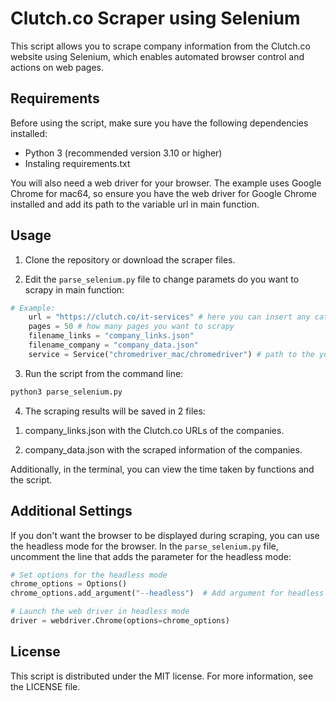 # Clutch.co Scraper using Selenium

This script allows you to scrape company information from the Clutch.co website using Selenium, which enables automated browser control and actions on web pages.

## Requirements

Before using the script, make sure you have the following dependencies installed:

- Python 3 (recommended version 3.10 or higher)
- Instaling requirements.txt

You will also need a web driver for your browser. The example uses Google Chrome for mac64, so ensure you have the web driver for Google Chrome installed and add its path to the variable url in main function.

## Usage

1. Clone the repository or download the scraper files.

2. Edit the `parse_selenium.py` file to change paramets do you want to scrapy in main function:

```python
# Example: 
    url = "https://clutch.co/it-services" # here you can insert any category that interests you
    pages = 50 # how many pages you want to scrapy
    filename_links = "company_links.json"
    filename_company = "company_data.json"
    service = Service("chromedriver_mac/chromedriver") # path to the your browser driver
```

3. Run the script from the command line:

```bash
python3 parse_selenium.py
```

4. The scraping results will be saved in 2 files:

1) company_links.json with the Clutch.co URLs of the companies.

2) company_data.json with the scraped information of the companies.

Additionally, in the terminal, you can view the time taken by functions and the script.

## Additional Settings

If you don't want the browser to be displayed during scraping, you can use the headless mode for the browser. In the `parse_selenium.py` file, uncomment the line that adds the parameter for the headless mode:

```python
# Set options for the headless mode
chrome_options = Options()
chrome_options.add_argument("--headless")  # Add argument for headless mode

# Launch the web driver in headless mode
driver = webdriver.Chrome(options=chrome_options)
```

## License

This script is distributed under the MIT license. For more information, see the LICENSE file.